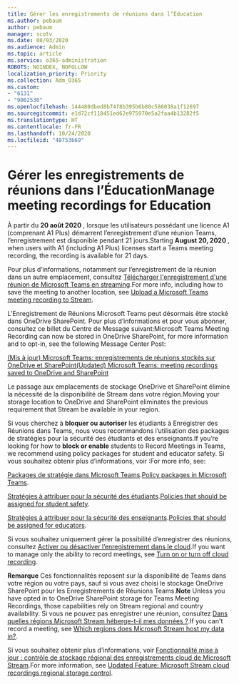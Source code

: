 ```yaml
---
title: Gérer les enregistrements de réunions dans l’Éducation
ms.author: pebaum
author: pebaum
manager: scotv
ms.date: 08/03/2020
ms.audience: Admin
ms.topic: article
ms.service: o365-administration
ROBOTS: NOINDEX, NOFOLLOW
localization_priority: Priority
ms.collection: Adm_O365
ms.custom:
- "6131"
- "9002530"
ms.openlocfilehash: 144480dbed8b74f8b395b6b80c586038a1f12697
ms.sourcegitcommit: e1d72cf118451ed62e975970e5a2faa4b13282f5
ms.translationtype: HT
ms.contentlocale: fr-FR
ms.lasthandoff: 10/24/2020
ms.locfileid: "48753669"
---
```

# <a name="manage-meeting-recordings-for-education"></a><span data-ttu-id="68014-102">Gérer les enregistrements de réunions dans l’Éducation</span><span class="sxs-lookup"><span data-stu-id="68014-102">Manage meeting recordings for Education</span></span>

<span data-ttu-id="68014-103">À partir du **20 août 2020** , lorsque les utilisateurs possédant une licence A1 (comprenant A1 Plus) démarrent l’enregistrement d’une réunion Teams, l’enregistrement est disponible pendant 21 jours.</span><span class="sxs-lookup"><span data-stu-id="68014-103">Starting **August 20, 2020** , when users with A1 (including A1 Plus) licenses start a Teams meeting recording, the recording is available for 21 days.</span></span>

<span data-ttu-id="68014-104">Pour plus d’informations, notamment sur l’enregistrement de la réunion dans un autre emplacement, consultez [Télécharger l'enregistrement d'une réunion de Microsoft Teams en streaming](https://docs.microsoft.com/stream/portal-upload-teams-meeting-recording).</span><span class="sxs-lookup"><span data-stu-id="68014-104">For more info, including how to save the meeting to another location, see [Upload a Microsoft Teams meeting recording to Stream](https://docs.microsoft.com/stream/portal-upload-teams-meeting-recording).</span></span>

<span data-ttu-id="68014-105">L’Enregistrement de Réunions Microsoft Teams peut désormais être stocké dans OneDrive SharePoint. Pour plus d’informations et pour vous abonner, consultez ce billet du Centre de Message suivant:</span><span class="sxs-lookup"><span data-stu-id="68014-105">Microsoft Teams Meeting Recording can now be stored in OneDrive SharePoint, for more information and to opt-in, see the following Message Center Post:</span></span>

[<span data-ttu-id="68014-106">(Mis à jour) Microsoft Teams: enregistrements de réunions stockés sur OneDrive et SharePoint</span><span class="sxs-lookup"><span data-stu-id="68014-106">(Updated) Microsoft Teams: meeting recordings saved to OneDrive and SharePoint</span></span>](https://portal.microsoft.com/Adminportal/Home?ref=MessageCenter&id=MC222640)

<span data-ttu-id="68014-107">Le passage aux emplacements de stockage OneDrive et SharePoint élimine la nécessité de la disponibilité de Stream dans votre région.</span><span class="sxs-lookup"><span data-stu-id="68014-107">Moving your storage location to OneDrive and SharePoint eliminates the previous requirement that Stream be available in your region.</span></span>

<span data-ttu-id="68014-108">Si vous cherchez à **bloquer ou autoriser** les étudiants à Enregistrer des Réunions dans Teams, nous vous recommandons l’utilisation des packages de stratégies pour la sécurité des étudiants et des enseignants.</span><span class="sxs-lookup"><span data-stu-id="68014-108">If you’re looking for how to **block or enable** students to Record Meetings in Teams, we recommend using policy packages for student and educator safety.</span></span> <span data-ttu-id="68014-109">Si vous souhaitez obtenir plus d’informations, voir :</span><span class="sxs-lookup"><span data-stu-id="68014-109">For more info, see:</span></span>

<span data-ttu-id="68014-110">[Packages de stratégie dans Microsoft Teams](https://docs.microsoft.com/microsoftteams/policy-packages-edu#policy-packages-in-microsoft-teams).</span><span class="sxs-lookup"><span data-stu-id="68014-110">[Policy packages in Microsoft Teams](https://docs.microsoft.com/microsoftteams/policy-packages-edu#policy-packages-in-microsoft-teams).</span></span>

<span data-ttu-id="68014-111">[Stratégies à attribuer pour la sécurité des étudiants](https://docs.microsoft.com/microsoftteams/policy-packages-edu#policies-that-should-be-assigned-for-student-safety).</span><span class="sxs-lookup"><span data-stu-id="68014-111">[Policies that should be assigned for student safety](https://docs.microsoft.com/microsoftteams/policy-packages-edu#policies-that-should-be-assigned-for-student-safety).</span></span>

<span data-ttu-id="68014-112">[Stratégies à attribuer pour la sécurité des enseignants](https://docs.microsoft.com/microsoftteams/policy-packages-edu#policies-that-should-be-assigned-for-educators).</span><span class="sxs-lookup"><span data-stu-id="68014-112">[Policies that should be assigned for educators](https://docs.microsoft.com/microsoftteams/policy-packages-edu#policies-that-should-be-assigned-for-educators).</span></span>

<span data-ttu-id="68014-113">Si vous souhaitez uniquement gérer la possibilité d’enregistrer des réunions, consultez [Activer ou désactiver l’enregistrement dans le cloud](https://docs.microsoft.com/microsoftteams/cloud-recording#turn-on-or-turn-off-cloud-recording).</span><span class="sxs-lookup"><span data-stu-id="68014-113">If you want to manage only the ability to record meetings, see [Turn on or turn off cloud recording](https://docs.microsoft.com/microsoftteams/cloud-recording#turn-on-or-turn-off-cloud-recording).</span></span>

<span data-ttu-id="68014-114">**Remarque** Ces fonctionnalités reposent sur la disponibilité de Teams dans votre région ou votre pays, sauf si vous avez choisi le stockage OneDrive SharePoint pour les Enregistrements de Réunions Teams.</span><span class="sxs-lookup"><span data-stu-id="68014-114">**Note** Unless you have opted in to OneDrive SharePoint storage for Teams Meeting Recordings, those capabilities rely on Stream regional and country availability.</span></span> <span data-ttu-id="68014-115">Si vous ne pouvez pas enregistrer une réunion, consultez [Dans quelles régions Microsoft Stream héberge-t-il mes données ?](https://docs.microsoft.com/stream/faq#which-regions-does-microsoft-stream-host-my-data-in).</span><span class="sxs-lookup"><span data-stu-id="68014-115">If you can't record a meeting, see [Which regions does Microsoft Stream host my data in?](https://docs.microsoft.com/stream/faq#which-regions-does-microsoft-stream-host-my-data-in).</span></span>

<span data-ttu-id="68014-116">Si vous souhaitez obtenir plus d’informations, voir [Fonctionnalité mise à jour : contrôle de stockage régional des enregistrements cloud de Microsoft Stream](https://admin.microsoft.com/AdminPortal/Home#/MessageCenter?id=MC214327).</span><span class="sxs-lookup"><span data-stu-id="68014-116">For more information, see [Updated Feature: Microsoft Stream cloud recordings regional storage control](https://admin.microsoft.com/AdminPortal/Home#/MessageCenter?id=MC214327).</span></span>